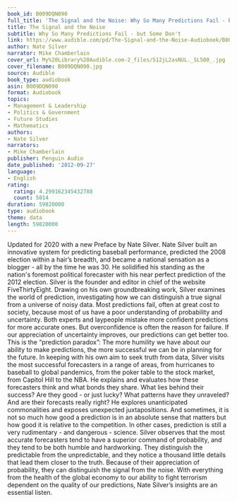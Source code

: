 ```yaml
---
book_id: B009DQN090
full_title: 'The Signal and the Noise: Why So Many Predictions Fail - but Some Don''t'
title: The Signal and the Noise
subtitle: Why So Many Predictions Fail - but Some Don't
link: https://www.audible.com/pd/The-Signal-and-the-Noise-Audiobook/B009DQN090
author: Nate Silver
narrator: Mike Chamberlain
cover_url: My%20Library%20Audible.com-2_files/512jL2asNUL._SL500_.jpg
cover_filename: B009DQN090.jpg
source: Audible
book_type: audiobook
asin: B009DQN090
format: Audiobook
topics:
- Management & Leadership
- Politics & Government
- Future Studies
- Mathematics
authors:
- Nate Silver
narrators:
- Mike Chamberlain
publisher: Penguin Audio
date_published: '2012-09-27'
language:
- English
rating:
  rating: 4.299162345432788
  count: 5014
duration: 59820000
type: audiobook
theme: data
length: 59820000
---
```

Updated for 2020 with a new Preface by Nate Silver.
Nate Silver built an innovative system for predicting baseball performance, predicted the 2008 election within a hair’s breadth, and became a national sensation as a blogger - all by the time he was 30. He solidified his standing as the nation's foremost political forecaster with his near perfect prediction of the 2012 election. Silver is the founder and editor in chief of the website FiveThirtyEight.
Drawing on his own groundbreaking work, Silver examines the world of prediction, investigating how we can distinguish a true signal from a universe of noisy data. Most predictions fail, often at great cost to society, because most of us have a poor understanding of probability and uncertainty. Both experts and laypeople mistake more confident predictions for more accurate ones. But overconfidence is often the reason for failure. If our appreciation of uncertainty improves, our predictions can get better too. This is the “prediction paradox”: The more humility we have about our ability to make predictions, the more successful we can be in planning for the future.
In keeping with his own aim to seek truth from data, Silver visits the most successful forecasters in a range of areas, from hurricanes to baseball to global pandemics, from the poker table to the stock market, from Capitol Hill to the NBA. He explains and evaluates how these forecasters think and what bonds they share. What lies behind their success? Are they good - or just lucky? What patterns have they unraveled? And are their forecasts really right? He explores unanticipated commonalities and exposes unexpected juxtapositions. And sometimes, it is not so much how good a prediction is in an absolute sense that matters but how good it is relative to the competition. In other cases, prediction is still a very rudimentary - and dangerous - science.
Silver observes that the most accurate forecasters tend to have a superior command of probability, and they tend to be both humble and hardworking. They distinguish the predictable from the unpredictable, and they notice a thousand little details that lead them closer to the truth. Because of their appreciation of probability, they can distinguish the signal from the noise.
With everything from the health of the global economy to our ability to fight terrorism dependent on the quality of our predictions, Nate Silver’s insights are an essential listen.

